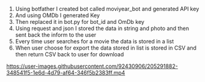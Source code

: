 1. Using botfather I created bot called moviyear_bot and generated API key
2. And using OMDb I generated Key 
3. Then replaced it in bot.py for bot_id and OmDb key
4. Using request and json I stored the data in string and photo and then sent back the inform to the user 
5. Every time user searches for a movie the data is stored in a list
6. When user choose for export the data stored in list is stored in CSV and then return CSV back to user for download 


https://user-images.githubusercontent.com/92430906/205291882-348541f5-1e6d-4d79-af64-346f5b2383ff.mp4

